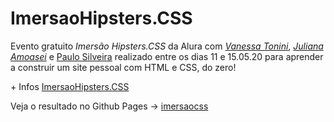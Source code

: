 # ImersaoHipsters.CSS

Evento gratuito *Imersão Hipsters.CSS* da Alura com [_Vanessa Tonini_](https://twitter.com/vanessametonini), [_Juliana Amoasei_](https://twitter.com/aquijuz) e [Paulo Silveira](https://twitter.com/paulo_caelum) realizado entre os dias 11 e 15.05.20 para aprender a construir um site pessoal com HTML e CSS, do zero!

\+ Infos [ImersaoHipsters.CSS](https://www.alura.com.br/imersao-css) 

Veja o resultado no Github Pages -> [imersaocss](https://tigo-di.github.io/imersaocss/)